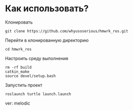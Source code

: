 # Как использовать?

Клонировать
```
git clone https://github.com/whyusoserious/hmwrk_ros.git
```
Перейти в клонированную директорию
```
cd hmwrk_ros
```
Настроить среду выполнения
```
rm -rf build
catkin_make
source devel/setup.bash
```
Запустить проект
```
roslaunch turtle launch.launch
```
ver: melodic
